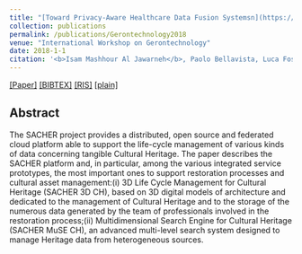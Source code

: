 ```yaml
---
title: "[Toward Privacy-Aware Healthcare Data Fusion Systemsn](https://link.springer.com/chapter/10.1007/978-3-030-16028-9_3)"
collection: publications
permalink: /publications/Gerontechnology2018
venue: "International Workshop on Gerontechnology"
date: 2018-1-1
citation: '<b>Isam Mashhour Al Jawarneh</b>, Paolo Bellavista, Luca Foschini, Rebecca Montanari, Javier Berrocal, Juan M Murillo'
---
```

[[Paper]](https://dspace.uevora.pt/rdpc/bitstream/10174/25663/1/LIVRO-2019_Book_Gerontechnology.pdf#page=38) [[BIBTEX]](http://IsamAljawarneh.github.io/files/bib/EAI2018.bib) [[RIS]](http://IsamAljawarneh.github.io/files/ris/EAI2018.ris) [[plain]](http://IsamAljawarneh.github.io/files/txt/EAI2018.txt) 



## Abstract
The SACHER project provides a distributed, open source and federated cloud platform able to support the life-cycle management of various kinds of data concerning tangible Cultural Heritage. The paper describes the SACHER platform and, in particular, among the various integrated service prototypes, the most important ones to support restoration processes and cultural asset management:(i) 3D Life Cycle Management for Cultural Heritage (SACHER 3D CH), based on 3D digital models of architecture and dedicated to the management of Cultural Heritage and to the storage of the numerous data generated by the team of professionals involved in the restoration process;(ii) Multidimensional Search Engine for Cultural Heritage (SACHER MuSE CH), an advanced multi-level search system designed to manage Heritage data from heterogeneous sources.
